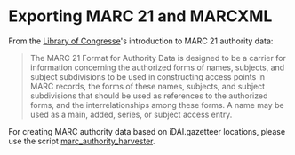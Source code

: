 # Exporting MARC 21 and MARCXML

From the [Library of Congresse](https://www.loc.gov/marc/authority/)'s introduction to MARC 21 authority data:

> The MARC 21 Format for Authority Data is designed to be a carrier for information concerning the authorized forms 
> of names, subjects, and subject subdivisions to be used in constructing access points in MARC records, the forms 
> of these names, subjects, and subject subdivisions that should be used as references to the authorized forms, and the 
> interrelationships among these forms. A name may be used as a main, added, series, or subject access entry. 

For creating MARC authority data based on iDAI.gazetteer locations, please use the script 
[marc_authority_harvester](https://github.com/dainst/marc_authority_harvester).